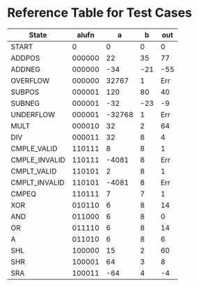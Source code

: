 # Reference Table for Test Cases

| State         | alufn  | a      | b   | out |
|---------------|--------|--------|-----|-----|
| START         | 0      | 0      | 0   | 0   |
| ADDPOS        | 000000 | 22     | 35  | 77  |
| ADDNEG        | 000000 | -34    | -21 | -55 |
| OVERFLOW      | 000000 | 32767  | 1   | Err |
| SUBPOS        | 000001 | 120    | 80  | 40  |
| SUBNEG        | 000001 | -32    | -23 | -9  |
| UNDERFLOW     | 000001 | -32768 | 1   | Err |
| MULT          | 000010 | 32     | 2   | 64  |
| DIV           | 000011 | 32     | 8   | 4   |
| CMPLE_VALID   | 110111 | 8      | 8   | 1   |
| CMPLE_INVALID | 110111 | -4081  | 8   | Err |
| CMPLT_VALID   | 110101 | 2      | 8   | 1   |
| CMPLT_INVALID | 110101 | -4081  | 8   | Err |
| CMPEQ         | 110111 | 7      | 7   | 1   |
| XOR           | 010110 | 6      | 8   | 14  |
| AND           | 011000 | 6      | 8   | 0   |
| OR            | 011110 | 6      | 8   | 14  |
| A             | 011010 | 6      | 8   | 6   |
| SHL           | 100000 | 15     | 2   | 60  |
| SHR           | 100001 | 64     | 3   | 8   |
| SRA           | 100011 | -64    | 4   | -4  |